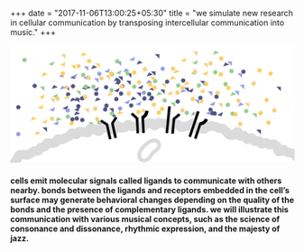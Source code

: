 +++
date = "2017-11-06T13:00:25+05:30"
title = "we simulate new research in cellular communication by transposing intercellular communication into music."
+++


![hey, tonally ligand dude](/img/receptorligrands.jpg)

#### cells emit molecular signals called ligands to communicate with others nearby. bonds between the ligands and receptors embedded in the cell’s surface may generate behavioral changes depending on the quality of the bonds and the presence of complementary ligands. we will illustrate this communication with various musical concepts, such as the science of consonance and dissonance, rhythmic expression, and the majesty of jazz.